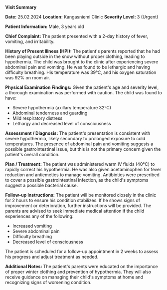**Visit Summary**

**Date:** 25.02.2024
**Location:** Kangasniemi Clinic
**Severity Level:** 3 (Urgent)

**Patient Information:**
Male, 3 years old

**Chief Complaint:**
The patient presented with a 2-day history of fever, vomiting, and irritability.

**History of Present Illness (HPI):**
The patient's parents reported that he had been playing outside in the snow without proper clothing, leading to hypothermia. The child was brought to the clinic after experiencing severe abdominal pain and vomiting. He was found to be lethargic and having difficulty breathing. His temperature was 39°C, and his oxygen saturation was 92% on room air.

**Physical Examination Findings:**
Given the patient's age and severity level, a thorough examination was performed with caution. The child was found to have:

* Severe hypothermia (axillary temperature 32°C)
* Abdominal tenderness and guarding
* Mild respiratory distress
* Lethargy and decreased level of consciousness

**Assessment / Diagnosis:**
The patient's presentation is consistent with severe hypothermia, likely secondary to prolonged exposure to cold temperatures. The presence of abdominal pain and vomiting suggests a possible gastrointestinal issue, but this is not the primary concern given the patient's overall condition.

**Plan / Treatment:**
The patient was administered warm IV fluids (40°C) to rapidly correct his hypothermia. He was also given acetaminophen for fever reduction and antiemetics to manage vomiting. Antibiotics were prescribed to cover a possible gastrointestinal infection, as the child's symptoms suggest a possible bacterial cause.

**Follow-up Instructions:**
The patient will be monitored closely in the clinic for 2 hours to ensure his condition stabilizes. If he shows signs of improvement or deterioration, further instructions will be provided. The parents are advised to seek immediate medical attention if the child experiences any of the following:

* Increased vomiting
* Severe abdominal pain
* Difficulty breathing
* Decreased level of consciousness

The patient is scheduled for a follow-up appointment in 2 weeks to assess his progress and adjust treatment as needed.

**Additional Notes:**
The patient's parents were educated on the importance of proper winter clothing and prevention of hypothermia. They will also receive guidance on managing their child's symptoms at home and recognizing signs of worsening condition.